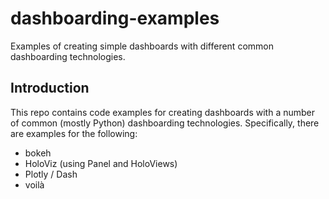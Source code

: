 # dashboarding-examples
Examples of creating simple dashboards with different common dashboarding technologies.

## Introduction

This repo contains code examples for creating dashboards with a number of common (mostly Python) dashboarding technologies. Specifically, there are examples for the following:
* bokeh
* HoloViz (using Panel and HoloViews)
* Plotly / Dash
* voilà
